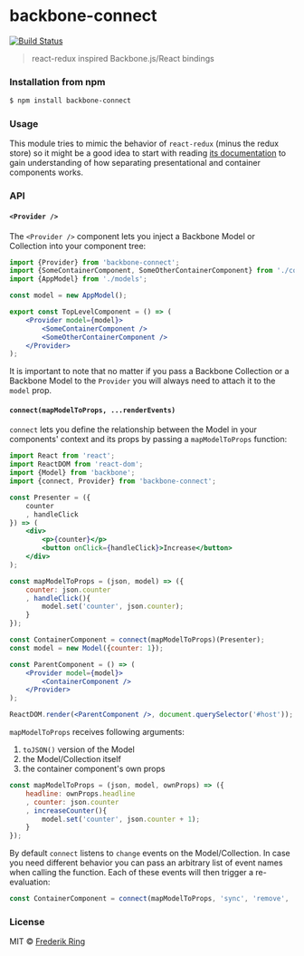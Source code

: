 # backbone-connect

[![Build Status](https://travis-ci.org/m90/backbone-connect.svg?branch=master)](https://travis-ci.org/m90/backbone-connect)

> react-redux inspired Backbone.js/React bindings

### Installation from npm

```sh
$ npm install backbone-connect
```

### Usage

This module tries to mimic the behavior of `react-redux` (minus the redux store) so it might be a good idea to start with reading [its documentation](http://redux.js.org/docs/basics/UsageWithReact.html) to gain understanding of how separating presentational and container components works.

### API

#### `<Provider />`

The `<Provider />` component lets you inject a Backbone Model or Collection into your component tree:

```jsx
import {Provider} from 'backbone-connect';
import {SomeContainerComponent, SomeOtherContainerComponent} from './components';
import {AppModel} from './models';

const model = new AppModel();

export const TopLevelComponent = () => (
    <Provider model={model}>
        <SomeContainerComponent />
        <SomeOtherContainerComponent />
    </Provider>
);
```
It is important to note that no matter if you pass a Backbone Collection or a Backbone Model to the `Provider` you will always need to attach it to the `model` prop.

#### `connect(mapModelToProps, ...renderEvents)`

`connect` lets you define the relationship between the Model in your components' context and its props by passing a `mapModelToProps` function:

```jsx
import React from 'react';
import ReactDOM from 'react-dom';
import {Model} from 'backbone';
import {connect, Provider} from 'backbone-connect';

const Presenter = ({
    counter
    , handleClick
}) => (
    <div>
        <p>{counter}</p>
        <button onClick={handleClick}>Increase</button>
    </div>
);

const mapModelToProps = (json, model) => ({
    counter: json.counter
    , handleClick(){
        model.set('counter', json.counter);
    }
});

const ContainerComponent = connect(mapModelToProps)(Presenter);
const model = new Model({counter: 1});

const ParentComponent = () => (
    <Provider model={model}>
        <ContainerComponent />
    </Provider>
);

ReactDOM.render(<ParentComponent />, document.querySelector('#host'));
```

`mapModelToProps` receives following arguments:

1. `toJSON()` version of the Model
2. the Model/Collection itself
3. the container component's own props

```jsx
const mapModelToProps = (json, model, ownProps) => ({
    headline: ownProps.headline
    , counter: json.counter
    , increaseCounter(){
        model.set('counter', json.counter + 1);
    }
});
```

By default `connect` listens to `change` events on the Model/Collection. In case you need different behavior you can pass an arbitrary list of event names when calling the function. Each of these events will then trigger a re-evaluation:

```jsx
const ContainerComponent = connect(mapModelToProps, 'sync', 'remove', 'customevent')(Presenter);
```

### License
MIT © [Frederik Ring](http://www.frederikring.com)
